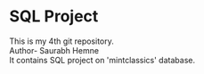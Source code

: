 # SQL Project
This is my 4th git repository.
<br>
Author- Saurabh Hemne
<br>
It contains SQL project on 'mintclassics' database.


